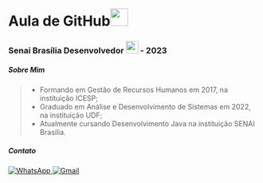 # Aula de GitHub<img src="https://cdn.jsdelivr.net/gh/devicons/devicon/icons/github/github-original.svg" width="35" height="35"/>

### Senai Brasília Desenvolvedor <img src="https://cdn.jsdelivr.net/gh/devicons/devicon/icons/java/java-original.svg" width="25" height="25"/> - 2023

##### Sobre Mim 
> * Formando em Gestão de Recursos Humanos em 2017, na instituição ICESP;<br>
> * Graduado em Análise e Desenvolvimento de Sistemas em 2022, na instituição UDF;<br>
> * Atualmente cursando Desenvolvimento Java na instituição SENAI Brasília.

##### Contato

<a href="https://api.whatsapp.com/send?phone=556193680080&text=ol%C3%A1!"> ![WhatsApp](https://img.shields.io/badge/WhatsApp-25D366?style=for-the-badge&logo=whatsapp&logoColor=white)
<a href="mailto:williamerson@hotmail.com?subject=&body=Ol%C3%A1"> ![Gmail](https://img.shields.io/badge/Gmail-D14836?style=for-the-badge&logo=gmail&logoColor=white)
            
          



          
          
            
          
          
            
          
          
